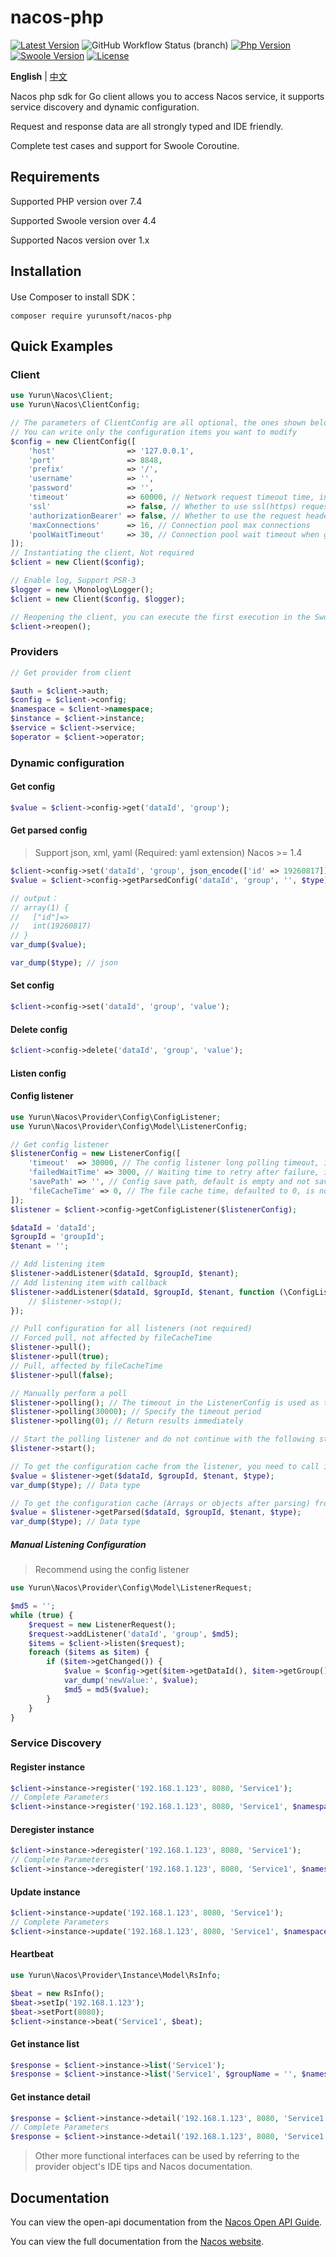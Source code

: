 # nacos-php

[![Latest Version](https://img.shields.io/packagist/v/yurunsoft/nacos-php.svg)](https://packagist.org/packages/yurunsoft/nacos-php)
![GitHub Workflow Status (branch)](https://img.shields.io/github/workflow/status/yurunsoft/nacos-php/test/master)
[![Php Version](https://img.shields.io/badge/php-%3E=7.4-brightgreen.svg)](https://secure.php.net/)
[![Swoole Version](https://img.shields.io/badge/swoole-%3E=4.4.0-brightgreen.svg)](https://github.com/swoole/swoole-src)
[![License](https://img.shields.io/badge/license-Apache2-brightgreen.svg)](https://github.com/yurunsoft/nacos-php/blob/master/LICENSE)

**English** | [中文](README_CN.md)

Nacos php sdk for Go client allows you to access Nacos service, it supports service discovery and dynamic configuration.

Request and response data are all strongly typed and IDE friendly.

Complete test cases and support for Swoole Coroutine.

## Requirements

Supported PHP version over 7.4

Supported Swoole version over 4.4

Supported Nacos version over 1.x

## Installation

Use Composer to install SDK：

`composer require yurunsoft/nacos-php`

## Quick Examples

### Client

```php
use Yurun\Nacos\Client;
use Yurun\Nacos\ClientConfig;

// The parameters of ClientConfig are all optional, the ones shown below are the default values
// You can write only the configuration items you want to modify
$config = new ClientConfig([
    'host'                => '127.0.0.1',
    'port'                => 8848,
    'prefix'              => '/',
    'username'            => '',
    'password'            => '',
    'timeout'             => 60000, // Network request timeout time, in milliseconds
    'ssl'                 => false, // Whether to use ssl(https) requests
    'authorizationBearer' => false, // Whether to use the request header Authorization: Bearer {accessToken} to pass Token, older versions of Nacos need to be set to true
    'maxConnections'      => 16, // Connection pool max connections
    'poolWaitTimeout'     => 30, // Connection pool wait timeout when get connection, in seconds
]);
// Instantiating the client, Not required
$client = new Client($config);

// Enable log, Support PSR-3
$logger = new \Monolog\Logger();
$client = new Client($config, $logger);

// Reopening the client, you can execute the first execution in the Swoole worker, process
$client->reopen();
```

### Providers

```php
// Get provider from client

$auth = $client->auth;
$config = $client->config;
$namespace = $client->namespace;
$instance = $client->instance;
$service = $client->service;
$operator = $client->operator;
```

### Dynamic configuration

#### Get config

```php
$value = $client->config->get('dataId', 'group');
```

#### Get parsed config

> Support json, xml, yaml (Required: yaml extension)
> Nacos >= 1.4

```php
$client->config->set('dataId', 'group', json_encode(['id' => 19260817]), 'json');
$value = $client->config->getParsedConfig('dataId', 'group', '', $type);

// output：
// array(1) {
//   ["id"]=>
//   int(19260817)
// }
var_dump($value);

var_dump($type); // json
```

#### Set config

```php
$client->config->set('dataId', 'group', 'value');
```

#### Delete config

```php
$client->config->delete('dataId', 'group', 'value');
```

#### Listen config

#### Config listener

```php
use Yurun\Nacos\Provider\Config\ConfigListener;
use Yurun\Nacos\Provider\Config\Model\ListenerConfig;

// Get config listener
$listenerConfig = new ListenerConfig([
    'timeout'  => 30000, // The config listener long polling timeout, in milliseconds. The result is returned immediately when the value is 0.
    'failedWaitTime' => 3000, // Waiting time to retry after failure, in milliseconds
    'savePath' => '', // Config save path, default is empty and not saved to file
    'fileCacheTime' => 0, // The file cache time, defaulted to 0, is not affected by caching, and this configuration only affects pull operations.
]);
$listener = $client->config->getConfigListener($listenerConfig);

$dataId = 'dataId';
$groupId = 'groupId';
$tenant = '';

// Add listening item
$listener->addListener($dataId, $groupId, $tenant);
// Add listening item with callback
$listener->addListener($dataId, $groupId, $tenant, function (\ConfigListener $listener, string $dataId, string $group, string $tenant) {
    // $listener->stop();
});

// Pull configuration for all listeners (not required)
// Forced pull, not affected by fileCacheTime
$listener->pull();
$listener->pull(true);
// Pull, affected by fileCacheTime
$listener->pull(false);

// Manually perform a poll
$listener->polling(); // The timeout in the ListenerConfig is used as the timeout time.
$listener->polling(30000); // Specify the timeout period
$listener->polling(0); // Return results immediately

// Start the polling listener and do not continue with the following statements until you stop
$listener->start();

// To get the configuration cache from the listener, you need to call it in another coroutine
$value = $listener->get($dataId, $groupId, $tenant, $type);
var_dump($type); // Data type

// To get the configuration cache (Arrays or objects after parsing) from the listener, you need to call it in another coroutine
$value = $listener->getParsed($dataId, $groupId, $tenant, $type);
var_dump($type); // Data type
```

##### Manual Listening Configuration

> Recommend using the config listener

```php
use Yurun\Nacos\Provider\Config\Model\ListenerRequest;

$md5 = '';
while (true) {
    $request = new ListenerRequest();
    $request->addListener('dataId', 'group', $md5);
    $items = $client->listen($request);
    foreach ($items as $item) {
        if ($item->getChanged()) {
            $value = $config->get($item->getDataId(), $item->getGroup(), $item->getTenant());
            var_dump('newValue:', $value);
            $md5 = md5($value);
        }
    }
}
```

### Service Discovery

#### Register instance

```php
$client->instance->register('192.168.1.123', 8080, 'Service1');
// Complete Parameters
$client->instance->register('192.168.1.123', 8080, 'Service1', $namespaceId = '', $weight = 1, $enabled = true, $healthy = true, $metadata = '', $clusterName = '', $groupName = '', $ephemeral = false);
```

#### Deregister instance

```php
$client->instance->deregister('192.168.1.123', 8080, 'Service1');
// Complete Parameters
$client->instance->deregister('192.168.1.123', 8080, 'Service1', $namespaceId = '', $clusterName = '', $groupName = '', $ephemeral = false);
```

#### Update instance

```php
$client->instance->update('192.168.1.123', 8080, 'Service1');
// Complete Parameters
$client->instance->update('192.168.1.123', 8080, 'Service1', $namespaceId = '', $weight = 1, $enabled = true, $healthy = true, $metadata = '', $clusterName = '', $groupName = '', $ephemeral = false);
```

#### Heartbeat

```php
use Yurun\Nacos\Provider\Instance\Model\RsInfo;

$beat = new RsInfo();
$beat->setIp('192.168.1.123');
$beat->setPort(8080);
$client->instance->beat('Service1', $beat);
```

#### Get instance list

```php
$response = $client->instance->list('Service1');
$response = $client->instance->list('Service1', $groupName = '', $namespaceId = '', $clusters = '', $healthyOnly = false);
```

#### Get instance detail

```php
$response = $client->instance->detail('192.168.1.123', 8080, 'Service1');
// Complete Parameters
$response = $client->instance->detail('192.168.1.123', 8080, 'Service1', $groupName = '', $namespaceId = '', $clusters = '', $healthyOnly = false, $ephemeral = false);
```

> Other more functional interfaces can be used by referring to the provider object's IDE tips and Nacos documentation.

## Documentation

You can view the open-api documentation from the [Nacos Open API Guide](https://nacos.io/en-us/docs/open-api.html).

You can view the full documentation from the [Nacos website](https://nacos.io/en-us/docs/what-is-nacos.html).
